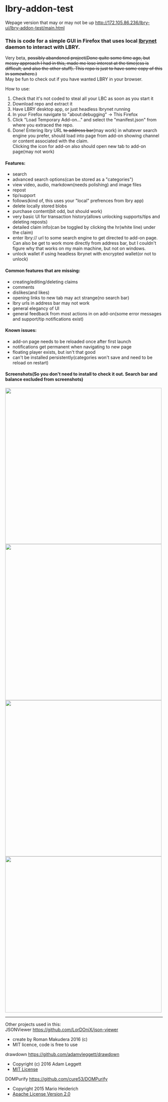 
# lbry-addon-test  

Wepage version that may or may not be up http://172.105.86.236/lbry-ui/lbry-addon-test/main.html  

### This is code for a simple GUI in Firefox that uses local [lbrynet](https://github.com/lbryio/lbry-sdk) daemon to interact with LBRY.   

Very beta, ~~possibly abandoned project(Done quite some time ago, but messy approach I had in this, made me lose interest at the time(css is difficult, and also the other stuff). This repo is just to have some copy of this in somewhere.)~~   
May be fun to check out if you have wanted LBRY in your browser.  

How to use:  
1. Check that it's not coded to steal all your LBC as soon as you start it
2. Download repo and extract it
3. Have LBRY desktop app, or just headless lbrynet running
4. In your Firefox navigate to "about:debugging" -> This Firefox
5. Click "Load Temporary Add-on..." and select the "manifest.json" from where you extraced the repo. 
6. Done! Entering lbry URL ~~to address bar~~(may work) in whatever search engine you prefer, should load into page from add-on showing channel or content associated with the claim.   
Clicking the icon for add-on also should open new tab to add-on page(may not work)  

#### Features:
- search
- advanced search options(can be stored as a "categories")
- view video, audio, markdown(needs polishing) and image files
- repost
- tip/support
- follows(kind of, this uses your "local" prefrences from lbry app)
- delete locally stored blobs
- purchase content(bit odd, but should work)
- very basic UI for transaction history(allows unlocking supports/tips and deleting reposts)
- detailed claim info(can be toggled by clicking the hr(white line) under the claim)  
- enter lbry:// url to some search engine to get directed to add-on page. Can also be get to work more directly from address bar, but I couldn't figure why that works on my main machine, but not on windows.  
- unlock wallet if using headless lbrynet with encrypted wallet(or not to unlock)  

#### Common features that are missing:
- creating/editing/deleting claims
- comments
- dislikes(and likes)
- opening links to new tab may act strange(no search bar)
- lbry urls in address bar may not work
- general elegancy of UI
- general feedback from most actions in on add-on(some error messages and support/tip notifications exist)


#### Known issues:
- add-on page needs to be reloaded once after first launch
- notifications get permanent when navigating to new page
- floating player exists, but isn't that good
- can't be installed persistently(categories won't save and need to be reload on restart)
 
#### Screenshots(So you don't need to install to check it out. Search bar and balance excluded from screenshots)  
  
<img width="500px" src="https://user-images.githubusercontent.com/34790748/156902637-918f4bf8-97be-4588-bf68-a13cadd4b822.png"><img width="500px" src="https://user-images.githubusercontent.com/34790748/156902638-5b21f1b7-4382-4365-a766-bbd248a72801.png">  
<img width="500px" src="https://user-images.githubusercontent.com/34790748/156902640-854e41f1-9394-4676-9ac8-304949320bd9.png"><img width="500px" src="https://user-images.githubusercontent.com/34790748/156902642-bcce20a8-787a-4291-b530-90e7d71e9a09.png">  
</hr>  

<hr>

Other projects used in this:  
JSONViewer https://github.com/LorDOniX/json-viewer  
- create by Roman Makudera 2016 (c)  
- MIT licence, code is free to use  
	
drawdown https://github.com/adamvleggett/drawdown  
- Copyright (c) 2016 Adam Leggett
- [MIT License](https://github.com/adamvleggett/drawdown/blob/master/LICENSE)

DOMPurify https://github.com/cure53/DOMPurify  
- Copyright 2015 Mario Heiderich  
- [Apache License Version 2.0](http://www.apache.org/licenses/LICENSE-2.0) 
